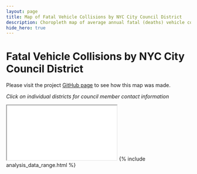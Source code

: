 ```yaml
---
layout: page
title: Map of Fatal Vehicle Collisions by NYC City Council District
description: Choropleth map of average annual fatal (deaths) vehicle collisions (crashes) by NYC City Council District
hide_hero: true
---
```

# Fatal Vehicle Collisions by NYC City Council District
Please visit the project [GitHub page](https://github.com/ray310/NYC-Vehicle-Collisions) to see how this map was made.

_Click on individual districts for council member contact information_
<iframe src="district_fatal_map.html"></iframe>
{% include analysis_data_range.html %}

